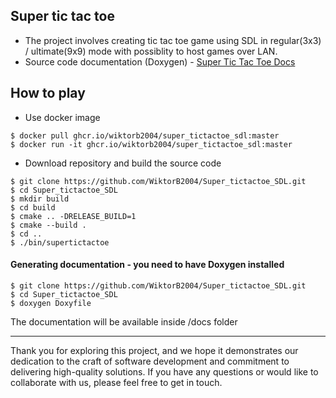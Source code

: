 ## Super tic tac toe
- The project involves creating tic tac toe game using SDL in regular(3x3) / ultimate(9x9) mode with possiblity to host games over LAN. <br>
- Source code documentation (Doxygen) - [Super Tic Tac Toe Docs](https://wiktorb2004.github.io/Super_tictactoe_SDL/)

## How to play

- Use docker image
```
$ docker pull ghcr.io/wiktorb2004/super_tictactoe_sdl:master
$ docker run -it ghcr.io/wiktorb2004/super_tictactoe_sdl:master
``` 
- Download repository and build the source code
```
$ git clone https://github.com/WiktorB2004/Super_tictactoe_SDL.git
$ cd Super_tictactoe_SDL
$ mkdir build
$ cd build
$ cmake .. -DRELEASE_BUILD=1
$ cmake --build .
$ cd ..
$ ./bin/supertictactoe
```

#### Generating documentation - you need to have Doxygen installed

```
$ git clone https://github.com/WiktorB2004/Super_tictactoe_SDL.git
$ cd Super_tictactoe_SDL
$ doxygen Doxyfile
```
The documentation will be available inside /docs folder

- - - -
Thank you for exploring this project, and we hope it demonstrates our dedication to the craft of software development and commitment to delivering high-quality solutions. If you have any questions or would like to collaborate with us, please feel free to get in touch.
